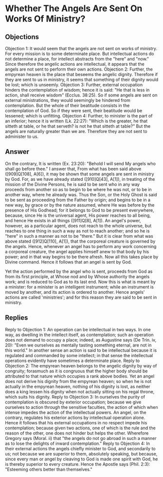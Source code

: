 # Whether The Angels Are Sent On Works Of Ministry?
## Objections
Objection 1: It would seem that the angels are not sent on works of ministry. For every mission is to some determinate place. But intellectual actions do not determine a place, for intellect abstracts from the "here" and "now." Since therefore the angelic actions are intellectual, it appears that the angels are not sent to perform their own actions.
Objection 2: Further, the empyrean heaven is the place that beseems the angelic dignity. Therefore if they are sent to us in ministry, it seems that something of their dignity would be lost; which is unseemly.
Objection 3: Further, external occupation hinders the contemplation of wisdom; hence it is said: "He that is less in action, shall receive wisdom" (Ecclus. 38:25). So if some angels are sent on external ministrations, they would seemingly be hindered from contemplation. But the whole of their beatitude consists in the contemplation of God. So if they were sent, their beatitude would be lessened; which is unfitting.
Objection 4: Further, to minister is the part of an inferior; hence it is written (Lk. 22:27): "Which is the greater, he that sitteth at table, or he that serveth? is not he that sitteth at table?" But the angels are naturally greater than we are. Therefore they are not sent to administer to us.
## Answer
On the contrary, It is written (Ex. 23:20): "Behold I will send My angels who shall go before thee."
I answer that, From what has been said above ([909]Q[108], A[6]), it may be shown that some angels are sent in ministry by God. For, as we have already stated ([910]Q[43], A[1]), in treating of the mission of the Divine Persons, he is said to be sent who in any way proceeds from another so as to begin to be where he was not, or to be in another way, where he already was. Thus the Son, or the Holy Ghost is said to be sent as proceeding from the Father by origin; and begins to be in a new way, by grace or by the nature assumed, where He was before by the presence of His Godhead; for it belongs to God to be present everywhere, because, since He is the universal agent, His power reaches to all being, and hence He exists in all things ([911]Q[8], A[1]). An angel's power, however, as a particular agent, does not reach to the whole universe, but reaches to one thing in such a way as not to reach another; and so he is "here" in such a manner as not to be "there." But it is clear from what was above stated ([912]Q[110], A[1]), that the corporeal creature is governed by the angels. Hence, whenever an angel has to perform any work concerning a corporeal creature, the angel applies himself anew to that body by his power; and in that way begins to be there afresh. Now all this takes place by Divine command. Hence it follows that an angel is sent by God.

Yet the action performed by the angel who is sent, proceeds from God as from its first principle, at Whose nod and by Whose authority the angels work; and is reduced to God as to its last end. Now this is what is meant by a minister: for a minister is an intelligent instrument; while an instrument is moved by another, and its action is ordered to another. Hence angels' actions are called 'ministries'; and for this reason they are said to be sent in ministry.
## Replies
Reply to Objection 1: An operation can be intellectual in two ways. In one way, as dwelling in the intellect itself, as contemplation; such an operation does not demand to occupy a place; indeed, as Augustine says (De Trin. iv, 20): "Even we ourselves as mentally tasting something eternal, are not in this world." In another sense an action is said to be intellectual because it is regulated and commanded by some intellect; in that sense the intellectual operations evidently have sometimes a determinate place.
Reply to Objection 2: The empyrean heaven belongs to the angelic dignity by way of congruity; forasmuch as it is congruous that the higher body should be attributed to that nature which occupies a rank above bodies. Yet an angel does not derive his dignity from the empyrean heaven; so when he is not actually in the empyrean heaven, nothing of his dignity is lost, as neither does a king lessen his dignity when not actually sitting on his regal throne, which suits his dignity.
Reply to Objection 3: In ourselves the purity of contemplation is obscured by exterior occupation; because we give ourselves to action through the sensitive faculties, the action of which when intense impedes the action of the intellectual powers. An angel, on the contrary, regulates his exterior actions by intellectual operation alone. Hence it follows that his external occupations in no respect impede his contemplation; because given two actions, one of which is the rule and the reason of the other, one does not hinder but helps the other. Wherefore Gregory says (Moral. ii) that "the angels do not go abroad in such a manner as to lose the delights of inward contemplation."
Reply to Objection 4: In their external actions the angels chiefly minister to God, and secondarily to us; not because we are superior to them, absolutely speaking, but because, since every man or angel by cleaving to God is made one spirit with God, he is thereby superior to every creature. Hence the Apostle says (Phil. 2:3): "Esteeming others better than themselves."